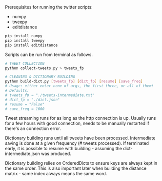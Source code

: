 Prerequisites for running the twitter scripts:
- numpy
- tweepy
- editdistance

```bash
pip install numpy
pip install tweepy
pip install editdistance
```

Scripts can be run from terminal as follows.
```bash
# TWEET COLLECTION
python collect-tweets.py > tweets_fp

# CLEANING & DICTIONARY BUILDING
python build-dict.py [tweets_fp] [dict_fp] [resume] [save_freq] 
# Usage: either enter none of args, the first three, or all of them!
# Defaults:
# tweets_fp = "./tweets-intermediate.txt"
# dict_fp = "./dict.json"
# resume = "False"
# save_freq = 1000
```

Tweet streaming runs for as long as the http connection is up. Usually runs for a few hours with good connection, needs to be manually restarted if there's an connection error.

Dictionary building runs until all tweets have been processed. Intermediate saving is done at a given frequency (# tweets processed). If terminated early, it is possible to resume with building - assuming the dict-intermediate.json was produced.

Dictionary building relies on OrderedDicts to ensure keys are always kept in the same order. This is also important later when building the distance matrix - same index always means the same word.